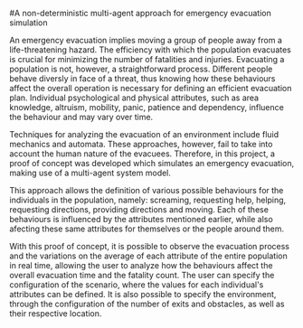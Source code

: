 #A non-deterministic multi-agent approach for emergency evacuation simulation

An emergency evacuation implies moving a group of people away from a life-threatening hazard. The efficiency with which the population evacuates is crucial for minimizing the number of fatalities and injuries. Evacuating a population is not, however, a straightforward process. Different people behave diversly in face of a threat, thus knowing how these behaviours affect the overall operation is necessary for defining an efficient evacuation plan. Individual psychological and physical attributes, such as area knowledge, altruism, mobility, panic, patience and dependency, influence the behaviour and may vary over time.

Techniques for analyzing the evacuation of an environment include fluid mechanics and automata. These approaches, however, fail to take into account the human nature of the evacuees. Therefore, in this project, a proof of concept was developed which simulates an emergency evacuation, making use of a multi-agent system model.

This approach allows the definition of various possible behaviours for the individuals in the population, namely: screaming, requesting help, helping, requesting directions, providing directions and moving. Each of these behaviours is influenced by the attributes mentioned earlier, while also afecting these same attributes for themselves or the people around them.

With this proof of concept, it is possible to observe the evacuation process and the variations on the average of each attribute of the entire population in real time, allowing the user to analyze how the behaviours affect the overall evacuation time and the fatality count. The user can specify the configuration of the scenario, where the values for each individual's attributes can be defined. It is also possible to specify the environment, through the configuration of the number of exits and obstacles, as well as their respective location.
